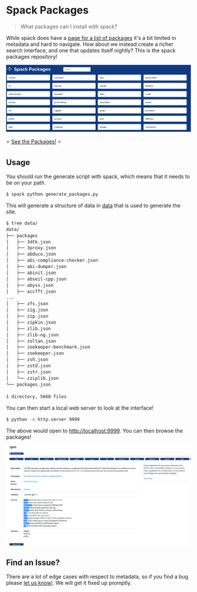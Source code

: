 # Spack Packages

> What packages can I install with spack?

While spack does have a [page for a list of packages](https://spack.readthedocs.io/en/latest/package_list.html) 
it's a bit limited in metadata and hard to navigate. How about we instead create a richer search interface,
and one that updates itself nightly? This is the spack packages repository!

![img/portal.png](img/portal.png)


⭐️ [See the Packages!](https://spack.github.io/packages/) ⭐️

## Usage

You should run the generate script with spack, which means that it needs to be
on your path.

```bash
$ spack python generate_packages.py
```

This will generate a structure of data in [data](data) that is used to
generate the site.

```bash
$ tree data/
data/
├── packages
│   ├── 3dtk.json
│   ├── 3proxy.json
│   ├── abduco.json
│   ├── abi-compliance-checker.json
│   ├── abi-dumper.json
│   ├── abinit.json
│   ├── abseil-cpp.json
│   ├── abyss.json
│   ├── accfft.json
...
│   ├── zfs.json
│   ├── zig.json
│   ├── zip.json
│   ├── zipkin.json
│   ├── zlib.json
│   ├── zlib-ng.json
│   ├── zoltan.json
│   ├── zookeeper-benchmark.json
│   ├── zookeeper.json
│   ├── zsh.json
│   ├── zstd.json
│   ├── zstr.json
│   └── zziplib.json
└── packages.json

1 directory, 5668 files
```

You can then start a local web server to look at the interface!

```bash
$ python -m http.server 9999
```

The above would open to [http://localhost:9999](http://localhost:9999).
You can then browse the packages!

![img/package.png](img/package.png)

## Find an Issue?

There are a lot of edge cases with respect to metadata, so if you find a bug
please [let us know!](https://github.com/spack/packages). We will get it 
fixed up promptly.
